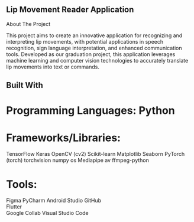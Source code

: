 ## Lip Movement Reader Application

About The Project

This project aims to create an innovative application for recognizing and interpreting lip movements, with potential applications in speech recognition, sign language interpretation, and enhanced communication tools. Developed as our graduation project, this application leverages machine learning and computer vision technologies to accurately translate lip movements into text or commands.

## Built With

# Programming Languages:  Python


# Frameworks/Libraries: 
TensorFlow
Keras
OpenCV (cv2)
Scikit-learn
Matplotlib
Seaborn
PyTorch (torch)
torchvision
numpy
os
Mediapipe
av
ffmpeg-python

# Tools:
Figma 
PyCharm 
Android Studio
GitHub  
Flutter   
Google Collab 
Visual Studio Code
